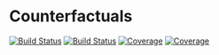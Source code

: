 # Counterfactuals

[![Build Status](https://travis-ci.com/andylikescodes/Counterfactuals.jl.svg?branch=master)](https://travis-ci.com/andylikescodes/Counterfactuals.jl)
[![Build Status](https://ci.appveyor.com/api/projects/status/github/andylikescodes/Counterfactuals.jl?svg=true)](https://ci.appveyor.com/project/andylikescodes/Counterfactuals-jl)
[![Coverage](https://codecov.io/gh/andylikescodes/Counterfactuals.jl/branch/master/graph/badge.svg)](https://codecov.io/gh/andylikescodes/Counterfactuals.jl)
[![Coverage](https://coveralls.io/repos/github/andylikescodes/Counterfactuals.jl/badge.svg?branch=master)](https://coveralls.io/github/andylikescodes/Counterfactuals.jl?branch=master)
